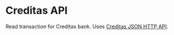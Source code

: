 # Creditas API

Read transaction for Creditas bank. Uses [Creditas JSON HTTP API](https://www.creditas.cz/files/otevrene-bankovnictvi-a-creditas-api-dokumentace.pdf). 
